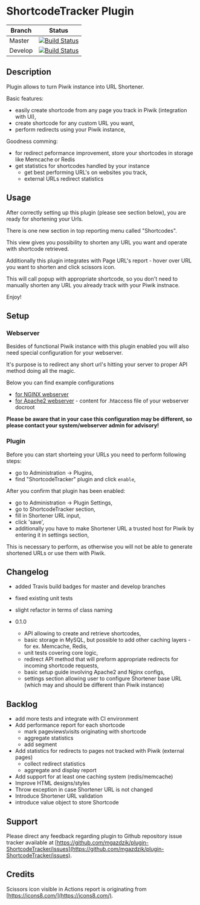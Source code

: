 # ShortcodeTracker Plugin

| Branch | Status |
| --- | --- |
| Master | [![Build Status](https://travis-ci.org/mgazdzik/plugin-ShortcodeTracker.svg?branch=master)](https://travis-ci.org/mgazdzik/plugin-ShortcodeTracker) |
| Develop | [![Build Status](https://travis-ci.org/mgazdzik/plugin-ShortcodeTracker.svg?branch=develop)](https://travis-ci.org/mgazdzik/plugin-ShortcodeTracker) |

## Description

Plugin allows to turn Piwik instance into URL Shortener.

Basic features:
* easily create shortcode from any page you track in Piwik (integration with UI),
* create shortcode for any custom URL you want,
* perform redirects using your Piwik instance,

Goodness comming:
* for redirect peformance improvement, store your shortcodes in storage like Memcache or Redis
* get statistics for shortcodes handled by your instance
    * get best performing URL's on websites you track,
    * external URLs redirect statistics

## Usage

After correctly setting up this plugin (please see section below), you are ready for shortening your Urls.

There is one new section in top reporting menu called "Shortcodes".

This view gives you possibility to shorten any URL you want and operate with shortcode retrieved.

Additionally this plugin integrates with Page URL's report - hover over URL you want to shorten and click scissors icon.

This will call popup with appropriate shortcode, so you don't need to manually shorten any URL you already track with your
Piwik instnace.

Enjoy!

## Setup

### Webserver
Besides of functional Piwik instance with this plugin enabled you will also need special configuration for your webserver.

It's purpose is to redirect any short url's hitting your server to proper API method doing all the magic.

Below you can find example configurations

* [for NGINX webserver](docs/nginx_config.md)
* [for Apache2 webserver](docs/apache_config.md) - content for .htaccess file of your webserver docroot

**Please be aware that in your case this configuration may be different, so please contact your system/webserver
admin for advisory!**

### Plugin

Before you can start shorteing your URLs you need to perform following steps:

* go to Administration -> Plugins,
* find "ShortcodeTracker" plugin and click `enable`,

After you confirm that plugin has been enabled:
* go to Administration -> Plugin Settings,
* go to ShortcodeTracker section,
* fill in Shortener URL input,
* click 'save',
* additionally you have to make Shortener URL a trusted host for Piwik by entering it in settings section,

This is necessary to perform, as otherwise you will not be able to generate shortened URLs or use them with Piwik.

## Changelog

* added Travis build badges for master and develop branches
* fixed existing unit tests
* slight refactor in terms of class naming

* 0.1.0
    * API allowing to create and retrieve shortcodes,
    * basic storage in MySQL, but possible to add other caching layers - for ex. Memcache, Redis,
    * unit tests covering core logic,
    * redirect API method that will preform appropriate redirects for incoming shortcode requests,
    * basic setup guide involving Apache2 and Nginx configs,
    * settings section allowing user to configure Shortener base URL (which may and should be different than Piwik instance)

## Backlog

* add more tests and integrate with CI environment
* Add performance report for each shortcode
    * mark pageviews\visits originating with shortcode
    * aggregate statistics
    * add segment
* Add statistics for redirects to pages not tracked with Piwik (external pages)
    * collect redirect statistics
    * aggregate and display report
* Add support for at least one caching system (redis/memcache)
* Improve HTML designs/styles
* Throw exception in case Shortener URL is not changed
* Introduce Shortener URL validation
* introduce value object to store Shortcode


## Support

Please direct any feedback regarding plugin to Github repository issue tracker available at
[https://github.com/mgazdzik/plugin-ShortcodeTracker/issues](https://github.com/mgazdzik/plugin-ShortcodeTracker/issues).

## Credits
Scissors icon visible in Actions report is originating from
[https://icons8.com/](https://icons8.com/).
